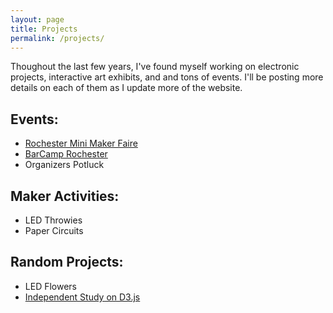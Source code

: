 ```yaml
---
layout: page
title: Projects
permalink: /projects/
---
```


Thoughout the last few years, I've found myself working on electronic projects, interactive art exhibits, and and tons of events. I'll be posting more details on each of them as I update more of the website.


Events:
-------
* [Rochester Mini Maker Faire][rmmf]
* [BarCamp Rochester][barcamproc]
* Organizers Potluck


Maker Activities:
-----------------
* LED Throwies
* Paper Circuits


Random Projects:
----------------
* LED Flowers
* [Independent Study on D3.js][d3js]



<!-- Events -->
[rmmf]: <http://makerfairerochester.com/>
[barcamproc]: <http://barcamproc.org/>

<!-- Maker Activities -->

<!-- Random Projects -->
[d3js]: <https://github.com/schneidy/Independent-Study>